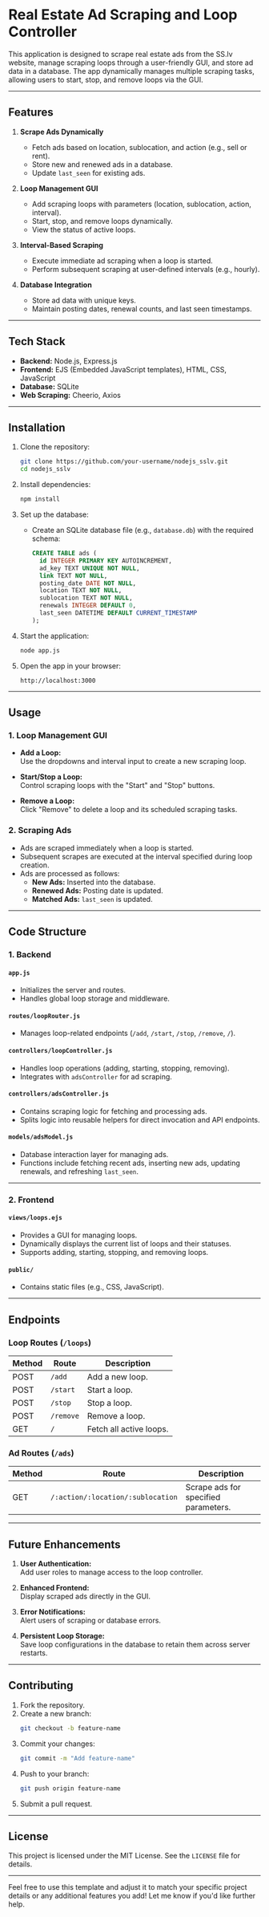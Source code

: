 
# **Real Estate Ad Scraping and Loop Controller**

This application is designed to scrape real estate ads from the SS.lv website, manage scraping loops through a user-friendly GUI, and store ad data in a database. The app dynamically manages multiple scraping tasks, allowing users to start, stop, and remove loops via the GUI.

---

## **Features**

1. **Scrape Ads Dynamically**  
   - Fetch ads based on location, sublocation, and action (e.g., sell or rent).  
   - Store new and renewed ads in a database.  
   - Update `last_seen` for existing ads.

2. **Loop Management GUI**  
   - Add scraping loops with parameters (location, sublocation, action, interval).  
   - Start, stop, and remove loops dynamically.  
   - View the status of active loops.

3. **Interval-Based Scraping**  
   - Execute immediate ad scraping when a loop is started.  
   - Perform subsequent scraping at user-defined intervals (e.g., hourly).

4. **Database Integration**  
   - Store ad data with unique keys.  
   - Maintain posting dates, renewal counts, and last seen timestamps.

---

## **Tech Stack**

- **Backend:** Node.js, Express.js  
- **Frontend:** EJS (Embedded JavaScript templates), HTML, CSS, JavaScript  
- **Database:** SQLite  
- **Web Scraping:** Cheerio, Axios  

---

## **Installation**

1. Clone the repository:
   ```bash
   git clone https://github.com/your-username/nodejs_sslv.git
   cd nodejs_sslv
   ```

2. Install dependencies:
   ```bash
   npm install
   ```

3. Set up the database:
   - Create an SQLite database file (e.g., `database.db`) with the required schema:
     ```sql
     CREATE TABLE ads (
       id INTEGER PRIMARY KEY AUTOINCREMENT,
       ad_key TEXT UNIQUE NOT NULL,
       link TEXT NOT NULL,
       posting_date DATE NOT NULL,
       location TEXT NOT NULL,
       sublocation TEXT NOT NULL,
       renewals INTEGER DEFAULT 0,
       last_seen DATETIME DEFAULT CURRENT_TIMESTAMP
     );
     ```

4. Start the application:
   ```bash
   node app.js
   ```

5. Open the app in your browser:
   ```
   http://localhost:3000
   ```

---

## **Usage**

### **1. Loop Management GUI**
- **Add a Loop:**  
  Use the dropdowns and interval input to create a new scraping loop.
  
- **Start/Stop a Loop:**  
  Control scraping loops with the "Start" and "Stop" buttons.

- **Remove a Loop:**  
  Click "Remove" to delete a loop and its scheduled scraping tasks.

### **2. Scraping Ads**
- Ads are scraped immediately when a loop is started.
- Subsequent scrapes are executed at the interval specified during loop creation.
- Ads are processed as follows:
  - **New Ads:** Inserted into the database.
  - **Renewed Ads:** Posting date is updated.
  - **Matched Ads:** `last_seen` is updated.

---

## **Code Structure**

### **1. Backend**

#### `app.js`  
- Initializes the server and routes.  
- Handles global loop storage and middleware.

#### `routes/loopRouter.js`  
- Manages loop-related endpoints (`/add`, `/start`, `/stop`, `/remove`, `/`).

#### `controllers/loopController.js`  
- Handles loop operations (adding, starting, stopping, removing).  
- Integrates with `adsController` for ad scraping.

#### `controllers/adsController.js`  
- Contains scraping logic for fetching and processing ads.  
- Splits logic into reusable helpers for direct invocation and API endpoints.

#### `models/adsModel.js`  
- Database interaction layer for managing ads.  
- Functions include fetching recent ads, inserting new ads, updating renewals, and refreshing `last_seen`.

---

### **2. Frontend**

#### `views/loops.ejs`  
- Provides a GUI for managing loops.  
- Dynamically displays the current list of loops and their statuses.  
- Supports adding, starting, stopping, and removing loops.

#### `public/`  
- Contains static files (e.g., CSS, JavaScript).

---

## **Endpoints**

### **Loop Routes (`/loops`)**
| Method | Route       | Description              |
|--------|-------------|--------------------------|
| POST   | `/add`      | Add a new loop.          |
| POST   | `/start`    | Start a loop.            |
| POST   | `/stop`     | Stop a loop.             |
| POST   | `/remove`   | Remove a loop.           |
| GET    | `/`         | Fetch all active loops.  |

### **Ad Routes (`/ads`)**
| Method | Route                        | Description                       |
|--------|------------------------------|-----------------------------------|
| GET    | `/:action/:location/:sublocation` | Scrape ads for specified parameters. |

---

## **Future Enhancements**

1. **User Authentication:**  
   Add user roles to manage access to the loop controller.

2. **Enhanced Frontend:**  
   Display scraped ads directly in the GUI.

3. **Error Notifications:**  
   Alert users of scraping or database errors.

4. **Persistent Loop Storage:**  
   Save loop configurations in the database to retain them across server restarts.

---

## **Contributing**

1. Fork the repository.  
2. Create a new branch:
   ```bash
   git checkout -b feature-name
   ```
3. Commit your changes:
   ```bash
   git commit -m "Add feature-name"
   ```
4. Push to your branch:
   ```bash
   git push origin feature-name
   ```
5. Submit a pull request.

---

## **License**

This project is licensed under the MIT License. See the `LICENSE` file for details.

---

Feel free to use this template and adjust it to match your specific project details or any additional features you add! Let me know if you'd like further help.
